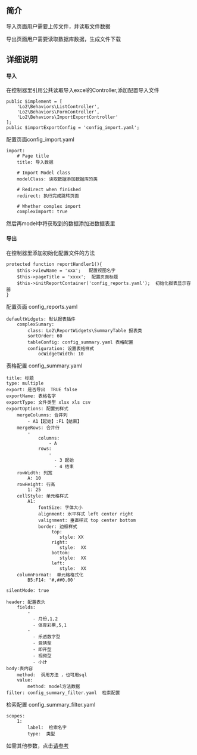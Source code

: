## 简介

导入页面用户需要上传文件，并读取文件数据

导出页面用户需要读取数据库数据，生成文件下载

## 详细说明

#### 导入

在控制器里引用公共读取导入excel的Controller,添加配置导入文件

```
public $implement = [
	'Lo2\Behaviors\ListController',
	'Lo2\Behaviors\FormController',
	'Lo2\Behaviors\ImportExportController'
];
public $importExportConfig = 'config_import.yaml'; 
```

配置页面config_import.yaml

```
import:
    # Page title
    title: 导入数据

    # Import Model class
    modelClass: 读取数据添加数据库的类

    # Redirect when finished
    redirect: 执行完成跳转页面

    # Whether complex import
    complexImport: true
```

然后再model中将获取到的数据添加进数据表里



#### 导出

在控制器里添加初始化配置文件的方法

```
protected function reportHandler1(){
    $this->viewName = 'xxx';   配置视图名字
    $this->pageTitle = 'xxxx';  配置页面标题
    $this->initReportContainer('config_reports.yaml');  初始化报表显示容器
}
```

配置页面 config_reports.yaml

```
defaultWidgets: 默认报表插件
    complexSumary: 
        class: Lo2\ReportWidgets\SummaryTable 报表类
        sortOrder: 60 
        tableConfig: config_summary.yaml 表格配置
        configuration: 设置表格样式
            ocWidgetWidth: 10
```

表格配置 config_summary.yaml 

```
title: 标题
type: multiple
export: 是否导出  TRUE false
exportName: 表格名字
exportType: 文件类型 xlsx xls csv
exportOptions: 配置到样式
    mergeColumns: 合并列
        - A1【起始】:F1【结束】
    mergeRows: 合并行
        -
            columns:
                - A
            rows:
                -
                  - 3 起始
                  - 4 结束
    rowWidth: 列宽
        A: 10
    rowHeight: 行高
        1: 25
    cellStyle: 单元格样式
        A1:
            fontSize: 字体大小
            alignment: 水平样式 left center right
            valignment: 垂直样式 top center bottom
            border: 边框样式
                 top:
                    style: XX
                 right:
                    style:  XX
                 bottom:
                    style:  XX
                 left:
                    style:  XX
    columnFormat:  单元格格式化
        B5:F14: '#,##0.00' 

silentMode: true

header: 配置表头
    fields: 
        -
          - 月份,1,2
          - 体育彩票,5,1
        -
          - 乐透数字型
          - 竞猜型
          - 即开型
          - 视频型
          - 小计
body:表内容
    method:  调用方法 ，也可用sql
    value:
        method: model方法数据
filter: config_summary_filter.yaml  检索配置
```

检索配置 config_summary_filter.yaml

```
scopes:
    1:
        label:  检索名字
        type:  类型
```

如需其他参数，点击[请参考](https://laravel-excel.maatwebsite.nl/docs/2.1/export/sheets)



